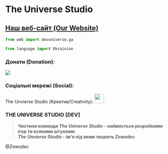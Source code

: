 # The Universe Studio

## <a href="https://devuniverse.ga">Наш веб-сайт (Our Website)</a>

```python
from web import devuniverse.ga

from language import Ukrainian
```

### Донати (Donation):
<a href="https://www.buymeacoffee.com/zewodec"><img src="https://img.buymeacoffee.com/button-api/?text=Buy me a rocket&emoji=🚀&slug=zewodec&button_colour=FFDD00&font_colour=000000&font_family=Comic&outline_colour=000000&coffee_colour=ffffff" /></a>

### Соціальні мережі (Social):
<p> The Unvierse Studio (Креатив/Creativity): 
<a href="https://www.youtube.com/channel/UCkZTZYDhGDzFtfUQ20Py-Pw"><img style="width:30px;height:30px;" src="https://cdn-icons-png.flaticon.com/512/1384/1384060.png"/></a>
</p>

### THE UNIVERSE STUDIO [DEV]
> ***Частина команди The Universe Studio - займається розробками ігор та всякими штуками. <br>The Unvierse Studio - ім'я під яким творить Zewodec***

@Zewodec
